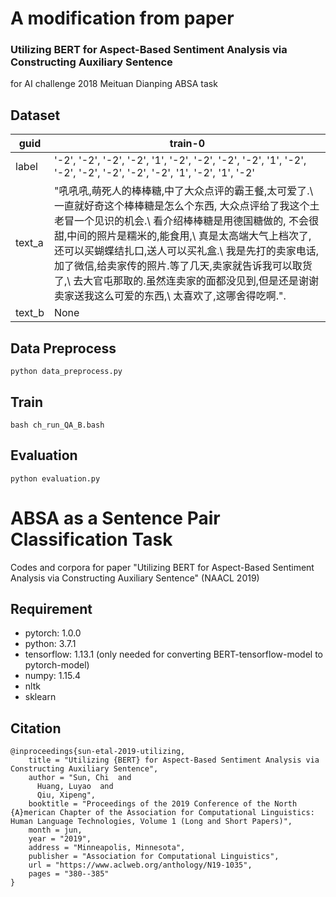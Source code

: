 # A modification from paper

### Utilizing BERT for Aspect-Based Sentiment Analysis via Constructing Auxiliary Sentence

for AI challenge 2018 Meituan Dianping ABSA task
## Dataset


|guid|train-0|
|----|------|
label| '-2', '-2', '-2', '-2', '1', '-2', '-2', '-2', '-2', '1', '-2', '-2', '-2', '-2', '-2', '-2', '1', '-2', '1', '-2'|
text_a|"吼吼吼,萌死人的棒棒糖,中了大众点评的霸王餐,太可爱了.\ 一直就好奇这个棒棒糖是怎么个东西, 大众点评给了我这个土老冒一个见识的机会.\ 看介绍棒棒糖是用德国糖做的, 不会很甜,中间的照片是糯米的,能食用,\ 真是太高端大气上档次了,还可以买蝴蝶结扎口,送人可以买礼盒.\ 我是先打的卖家电话,加了微信,给卖家传的照片.等了几天,卖家就告诉我可以取货了,\ 去大官屯那取的.虽然连卖家的面都没见到,但是还是谢谢卖家送我这么可爱的东西,\ 太喜欢了,这哪舍得吃啊.".|
text_b|None|

## Data Preprocess

```
python data_preprocess.py
```
## Train

```
bash ch_run_QA_B.bash
```

## Evaluation

```
python evaluation.py
```

# ABSA as a Sentence Pair Classification Task

Codes and corpora for paper "Utilizing BERT for Aspect-Based Sentiment Analysis via Constructing Auxiliary Sentence" (NAACL 2019)

## Requirement

* pytorch: 1.0.0
* python: 3.7.1
* tensorflow: 1.13.1 (only needed for converting BERT-tensorflow-model to pytorch-model)
* numpy: 1.15.4
* nltk
* sklearn


## Citation

```
@inproceedings{sun-etal-2019-utilizing,
    title = "Utilizing {BERT} for Aspect-Based Sentiment Analysis via Constructing Auxiliary Sentence",
    author = "Sun, Chi  and
      Huang, Luyao  and
      Qiu, Xipeng",
    booktitle = "Proceedings of the 2019 Conference of the North {A}merican Chapter of the Association for Computational Linguistics: Human Language Technologies, Volume 1 (Long and Short Papers)",
    month = jun,
    year = "2019",
    address = "Minneapolis, Minnesota",
    publisher = "Association for Computational Linguistics",
    url = "https://www.aclweb.org/anthology/N19-1035",
    pages = "380--385"
}
```
